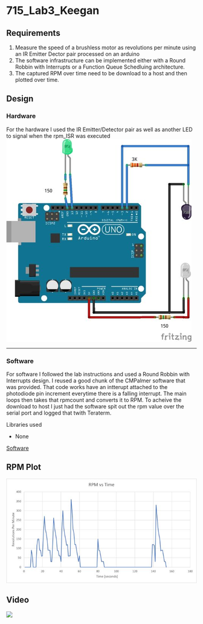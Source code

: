 # 715_Lab3_Keegan

## Requirements
1. Measure the speed of a brushless motor as revolutions per minute using an IR Emitter Dector pair processed on an arduino
2. The software infrastructure can be implemented either with a Round Robbin with Interrupts or a Function Queue Schedluing architecture.
3. The captured RPM over time need to be download to a host and then plotted over time.


## Design
### Hardware
For the hardware I used the IR Emitter/Detector pair as well as another LED to signal when the rpm_ISR was executed
![](https://github.com/bkeegan3/715_Lab3_Keegan/blob/master/images/Lab3_HW_small.jpg) 

---
### Software
For software I followed the lab instructions and used a Round Robbin with Interrupts design. I reused a good chunk of the CMPalmer software that was provided. That code works have an intterupt attached to the photodiode pin increment everytime there is a falling interrupt. The main loops then takes that rpmcount and converts it to RPM. To acheive the download to host I just had the software spit out the rpm value over the serial port and logged that twith Teraterm. 


Libraries used <br>
* None

[Software](https://github.com/bkeegan3/715_Lab3_Keegan/blob/master/Lab3.ino)

## RPM Plot
![](https://github.com/bkeegan3/715_Lab3_Keegan/blob/master/images/RPMvsTime_small.jpg)

## Video
[![](http://img.youtube.com/vi/WmSIOVHuFO8/0.jpg)](http://www.youtube.com/watch?v=WmSIOVHuFO8)



